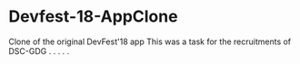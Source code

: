 # Devfest-18-AppClone
Clone of the original DevFest'18 app
This was a task for the recruitments of DSC-GDG
.
.
.
.
.

